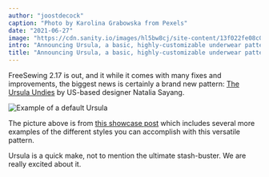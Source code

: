 ```yaml
---
author: "joostdecock"
caption: "Photo by Karolina Grabowska from Pexels"
date: "2021-06-27"
image: "https://cdn.sanity.io/images/hl5bw8cj/site-content/13f022fe08c08ba927a13db25c554d730ec8f912-1280x853.jpg"
intro: "Announcing Ursula, a basic, highly-customizable underwear pattern [No traducido]"
title: "Announcing Ursula, a basic, highly-customizable underwear pattern [No traducido]"
---
```



FreeSewing 2.17 is out, and it while it comes with many fixes and improvements,
the biggest news is certainly a brand new pattern: [The Ursula Undies](/designs/ursula/)
by US-based designer Natalia Sayang.

![Example of a default Ursula](https://posts.freesewing.org/uploads/example_aab890ee57.jpg)

The picture above is from [this showcase post](/showcase/ursula-test-pairs/)
which includes several more examples of the different styles you can accomplish with
this versatile pattern.

Ursula is a quick make, not to mention the ultimate stash-buster.
We are really excited about it.

